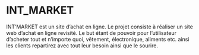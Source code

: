 # INT_MARKET
INT’MARKET est un site d’achat en ligne.                                              Le projet consiste à réaliser un site web d’achat en ligne revisité. Le but étant de pouvoir pour l’utilisateur d’acheter tout et n’importe quoi, vêtement, électronique, aliments etc. ainsi les clients  repartirez avec tout leur besoin ainsi que le sourire.
